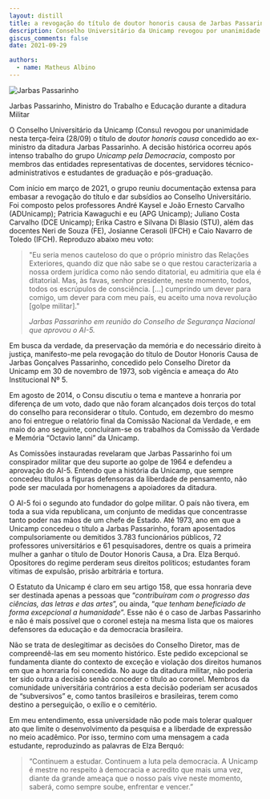 ```yaml
---
layout: distill
title: a revogação do título de doutor honoris causa de Jarbas Passarinho pela Unicamp
description: Conselho Universitário da Unicamp revogou por unanimidade nesta terça-feira (28/09) o título concedido ao ministro da ditadura Jarbas Passarinho.
giscus_comments: false
date: 2021-09-29

authors:
  - name: Matheus Albino
---
```


![Jarbas Passarinho](https://www.matheusalbino.com/assets/images/Jarbas-Passarinho.png)
<figcaption class="caption">Jarbas Passarinho, Ministro do Trabalho e Educação durante a ditadura Militar</figcaption>

O Conselho Universitário da Unicamp (Consu) revogou por unanimidade nesta terça-feira (28/09) o título de *doutor honoris causa* concedido ao ex-ministro da ditadura Jarbas Passarinho. A decisão histórica ocorreu após intenso trabalho do grupo *Unicamp pela Democracia*, composto por membros das entidades representativas de docentes, servidores técnico-administrativos e estudantes de graduação e pós-graduação.

Com início em março de 2021, o grupo reuniu documentação extensa para embasar a revogação do título e dar subsídios ao Conselho Universitário. Foi composto pelos professores André Kaysel e João Ernesto Carvalho (ADUnicamp); Patricia Kawaguchi e eu (APG Unicamp); Juliano Costa Carvalho (DCE Unicamp); Erika Castro e Silvana Di Blasio (STU), além das docentes Neri de Souza (FE), Josianne Cerasoli (IFCH) e Caio Navarro de Toledo (IFCH). Reproduzo abaixo meu voto:  

> "Eu seria menos cauteloso do que o próprio ministro das Relações Exteriores, quando diz que não sabe se o que restou caracterizaria a nossa ordem jurídica como não sendo ditatorial, <span class="evidence">eu admitiria que ela é ditatorial. Mas, às favas, senhor presidente, neste momento, todos, todos os escrúpulos de consciência</span>. [...] cumprindo um dever para comigo, um dever para com meu país, eu aceito uma nova revolução [golpe militar]."
>
> *Jarbas Passarinho em reunião do Conselho de Segurança Nacional que aprovou o AI-5.*

Em busca da verdade, da preservação da memória e do necessário direito à justiça, manifesto-me pela revogação do título de Doutor Honoris Causa de Jarbas Gonçalves Passarinho, concedido pelo Conselho Diretor da Unicamp em 30 de novembro de 1973, sob vigência e ameaça do Ato Institucional Nº 5.

Em agosto de 2014, o Consu discutiu o tema e manteve a honraria por diferença de um voto, dado que não foram alcançados dois terços do total do conselho para reconsiderar o título. Contudo, em dezembro do mesmo ano foi entregue o relatório final da Comissão Nacional da Verdade, e em maio do ano seguinte, concluíram-se os trabalhos da Comissão da Verdade e Memória “Octavio Ianni” da Unicamp.

As Comissões instauradas revelaram que Jarbas Passarinho foi um conspirador militar que deu suporte ao golpe de 1964 e defendeu a aprovação do AI-5. Entendo que a história da Unicamp, que sempre concedeu títulos a figuras defensoras da liberdade de pensamento, não pode ser maculada por homenagens a apoiadores da ditadura.

O AI-5 foi o segundo ato fundador do golpe militar. O país não tivera, em toda a sua vida republicana, um conjunto de medidas que concentrasse tanto poder nas mãos de um chefe de Estado. Até 1973, ano em que a Unicamp concedeu o título a Jarbas Passarinho, <span class="evidence">foram aposentados compulsoriamente ou demitidos 3.783 funcionários públicos, 72 professores universitários e 61 pesquisadores</span>, dentre os quais a primeira mulher a ganhar o título de Doutor Honoris Causa, a Dra. Elza Berquó. Opositores do regime perderam seus direitos políticos; estudantes foram vítimas de expulsão, prisão arbitrária e tortura.

O Estatuto da Unicamp é claro em seu artigo 158, que essa honraria deve ser destinada apenas a pessoas que “*contribuíram com o progresso das ciências, das letras e das artes*”, ou ainda, “*que tenham beneficiado de forma excepcional a humanidade*”. Esse não é o caso de Jarbas Passarinho e não é mais possível que o coronel esteja na mesma lista que os maiores defensores da educação e da democracia brasileira.

<span class="evidence">Não se trata de deslegitimar as decisões do Conselho Diretor, mas de compreendê-las em seu momento histórico</span>. Este pedido excepcional se fundamenta diante do contexto de exceção e violação dos direitos humanos em que a honraria foi concedida. No auge da ditadura militar, não poderia ter sido outra a decisão senão conceder o título ao coronel. Membros da comunidade universitária contrários a esta decisão poderiam ser acusados de “subversivos” e, como tantos brasileiros e brasileiras, terem como destino a perseguição, o exílio e o cemitério.

Em meu entendimento, essa universidade não pode mais tolerar qualquer ato que limite o desenvolvimento da pesquisa e a liberdade de expressão no meio acadêmico. Por isso, termino com uma mensagem a cada estudante, reproduzindo as palavras de Elza Berquó: 

> “Continuem a estudar. Continuem a luta pela democracia. A Unicamp é mestre no respeito à democracia e acredito que mais uma vez, <span class="evidence"> diante da grande ameaça que o nosso país vive neste momento, saberá, como sempre soube, enfrentar e vencer.</span>”
